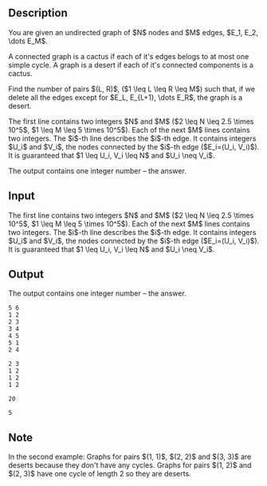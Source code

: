 ## Description

<div><p>You are given an undirected graph of $N$ nodes and $M$ edges, $E_1, E_2, \dots E_M$.</p><p>A connected graph is a cactus if each of it's edges belogs to at most one simple cycle. A graph is a desert if each of it's connected components is a cactus. </p><p>Find the number of pairs $(L, R)$, ($1 \leq L \leq R \leq M$) such that, if we delete all the edges except for $E_L, E_{L+1}, \dots E_R$, the graph is a desert. </p></div><div class="input-specification"><p>The first line contains two integers $N$ and $M$ ($2 \leq N \leq 2.5 \times 10^5$, $1 \leq M \leq 5 \times 10^5$). Each of the next $M$ lines contains two integers. The $i$-th line describes the $i$-th edge. It contains integers $U_i$ and $V_i$, the nodes connected by the $i$-th edge ($E_i=(U_i, V_i)$). It is guaranteed that $1 \leq U_i, V_i \leq N$ and $U_i \neq V_i$. </p></div><div class="output-specification"><p>The output contains one integer number – the answer.</p></div>

## Input

<p>The first line contains two integers $N$ and $M$ ($2 \leq N \leq 2.5 \times 10^5$, $1 \leq M \leq 5 \times 10^5$). Each of the next $M$ lines contains two integers. The $i$-th line describes the $i$-th edge. It contains integers $U_i$ and $V_i$, the nodes connected by the $i$-th edge ($E_i=(U_i, V_i)$). It is guaranteed that $1 \leq U_i, V_i \leq N$ and $U_i \neq V_i$. </p>

## Output

<p>The output contains one integer number – the answer.</p>





```input1
5 6
1 2
2 3
3 4
4 5
5 1
2 4
```




```input2
2 3
1 2
1 2
1 2
```




```output1
20
```




```output2
5
```



## Note

<p>In the second example: Graphs for pairs $(1, 1)$, $(2, 2)$ and $(3, 3)$ are deserts because they don't have any cycles. Graphs for pairs $(1, 2)$ and $(2, 3)$ have one cycle of length 2 so they are deserts.</p>
